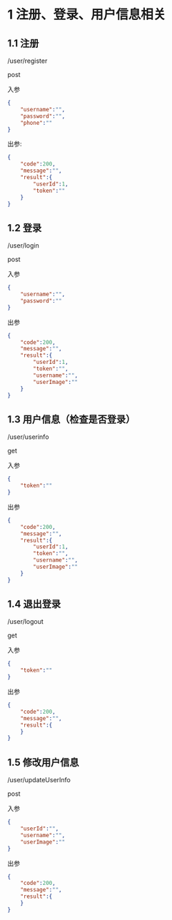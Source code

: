 # 1 注册、登录、用户信息相关

## 1.1 注册

/user/register

post

入参
```json
{
	"username":"",
	"password":"",
	"phone":""
}
```

出参:
```json
{
	"code":200,
	"message":"",
	"result":{
		"userId":1,
		"token":""
	}
}
```

## 1.2 登录

/user/login

post

入参

```json
{
	"username":"",
	"password":""
}
```

出参

```json
{
	"code":200,
	"message":"",
	"result":{
		"userId":1,
		"token":"",
		"username":"",
		"userImage":""
	}
}
```

## 1.3 用户信息（检查是否登录）

/user/userinfo

get

入参

```json
{
	"token":""
}
```

出参

```json
{
	"code":200,
	"message":"",
	"result":{
		"userId":1,
		"token":"",
		"username":"",
		"userImage":""
	}
}
```

## 1.4 退出登录

/user/logout

get

入参

```json
{
	"token":""
}
```

出参

```json
{
	"code":200,
	"message":"",
	"result":{
	}
}
```

## 1.5 修改用户信息

/user/updateUserInfo

post

入参

```json
{
	"userId":"",
	"username":"",
	"userImage":""
}
```

出参

```json
{
	"code":200,
	"message":"",
	"result":{
	}
}
```

